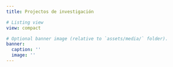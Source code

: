 ```yaml
---
title: Projectos de investigación

# Listing view
view: compact

# Optional banner image (relative to `assets/media/` folder).
banner:
  caption: ''
  image: ''
---
```

